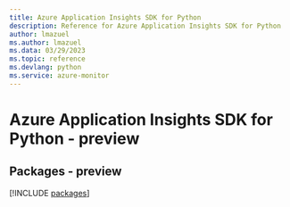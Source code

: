 ```yaml
---
title: Azure Application Insights SDK for Python
description: Reference for Azure Application Insights SDK for Python
author: lmazuel
ms.author: lmazuel
ms.data: 03/29/2023
ms.topic: reference
ms.devlang: python
ms.service: azure-monitor
---
```

# Azure Application Insights SDK for Python - preview
## Packages - preview
[!INCLUDE [packages](application-insights-index.md)]